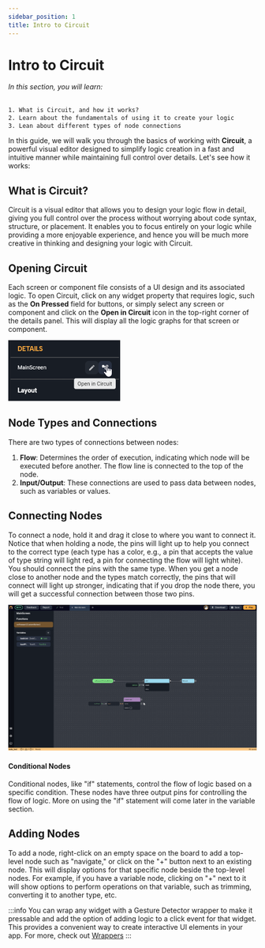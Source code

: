 ```yaml
---
sidebar_position: 1
title: Intro to Circuit
---
```

# Intro to Circuit

*In this section, you will learn:*
```

1. What is Circuit, and how it works?
2. Learn about the fundamentals of using it to create your logic 
3. Lean about different types of node connections
```

In this guide, we will walk you through the basics of working with **Circuit**, a powerful visual editor designed to simplify logic creation in a fast and intuitive manner while maintaining full control over details. Let's see how it works: 

## What is Circuit?

Circuit is a visual editor that allows you to design your logic flow in detail, giving you full control over the process without worrying about code syntax, structure, or placement. It enables you to focus entirely on your logic while providing a more enjoyable experience, and hence you will be much more creative in thinking and designing your logic with Circuit.

## Opening Circuit

Each screen or component file consists of a UI design and its associated logic. To open Circuit, click on any widget property that requires logic, such as the **On Pressed** field for buttons, or simply select any screen or component and click on the **Open in Circuit** icon in the top-right corner of the details panel. This will display all the logic graphs for that screen or component.

![](./img/open_in_circuit.png)


## Node Types and Connections

There are two types of connections between nodes:

1.  **Flow**: Determines the order of execution, indicating which node will be executed before another. The flow line is connected to the top of the node.
2.  **Input/Output**: These connections are used to pass data between nodes, such as variables or values.

## Connecting Nodes

To connect a node, hold it and drag it close to where you want to connect it. Notice that when holding a node, the pins will light up to help you connect to the correct type (each type has a color, e.g., a pin that accepts the value of type string will light red, a pin for connecting the flow will light white). You should connect the pins with the same type. When you get a node close to another node and the types match correctly, the pins that will connect will light up stronger, indicating that if you drop the node there, you will get a successful connection between those two pins.

![](./img/light_circuit.gif)


#### Conditional Nodes

Conditional nodes, like "if" statements, control the flow of logic based on a specific condition. These nodes have three output pins for controlling the flow of logic. More on using the "if" statement will come later in the variable section.

## Adding Nodes

To add a node, right-click on an empty space on the board to add a top-level node such as "navigate," or click on the "+" button next to an existing node. This will display options for that specific node beside the top-level nodes. For example, if you have a variable node, clicking on "+" next to it will show options to perform operations on that variable, such as trimming, converting it to another type, etc.


:::info
You can wrap any widget with a Gesture Detector wrapper to make it pressable and add the option of adding logic to a click event for that widget. This provides a convenient way to create interactive UI elements in your app. For more, check out [Wrappers](../ui/wrappers.md)
:::





